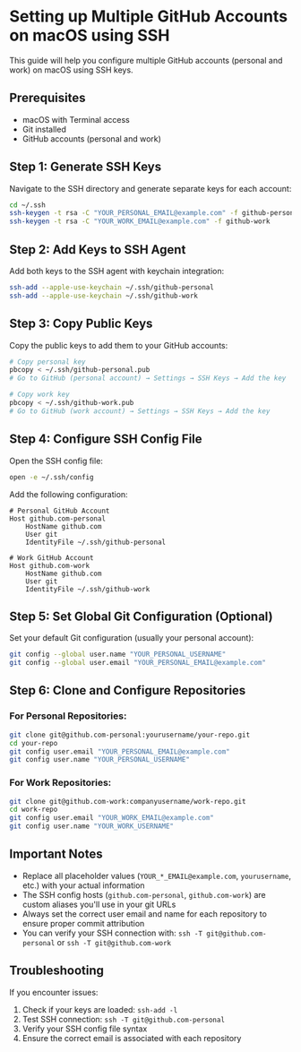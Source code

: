 # Setting up Multiple GitHub Accounts on macOS using SSH

This guide will help you configure multiple GitHub accounts (personal and work) on macOS using SSH keys.

## Prerequisites


- macOS with Terminal access
- Git installed
- GitHub accounts (personal and work)

## Step 1: Generate SSH Keys

Navigate to the SSH directory and generate separate keys for each account:

```bash
cd ~/.ssh
ssh-keygen -t rsa -C "YOUR_PERSONAL_EMAIL@example.com" -f github-personal
ssh-keygen -t rsa -C "YOUR_WORK_EMAIL@example.com" -f github-work
```

## Step 2: Add Keys to SSH Agent

Add both keys to the SSH agent with keychain integration:

```bash
ssh-add --apple-use-keychain ~/.ssh/github-personal
ssh-add --apple-use-keychain ~/.ssh/github-work
```

## Step 3: Copy Public Keys

Copy the public keys to add them to your GitHub accounts:

```bash
# Copy personal key
pbcopy < ~/.ssh/github-personal.pub
# Go to GitHub (personal account) → Settings → SSH Keys → Add the key

# Copy work key  
pbcopy < ~/.ssh/github-work.pub
# Go to GitHub (work account) → Settings → SSH Keys → Add the key
```

## Step 4: Configure SSH Config File

Open the SSH config file:

```bash
open -e ~/.ssh/config
```

Add the following configuration:

```
# Personal GitHub Account
Host github.com-personal
    HostName github.com
    User git
    IdentityFile ~/.ssh/github-personal

# Work GitHub Account
Host github.com-work
    HostName github.com
    User git
    IdentityFile ~/.ssh/github-work
```

## Step 5: Set Global Git Configuration (Optional)

Set your default Git configuration (usually your personal account):

```bash
git config --global user.name "YOUR_PERSONAL_USERNAME"
git config --global user.email "YOUR_PERSONAL_EMAIL@example.com"
```

## Step 6: Clone and Configure Repositories

### For Personal Repositories:
```bash
git clone git@github.com-personal:yourusername/your-repo.git
cd your-repo
git config user.email "YOUR_PERSONAL_EMAIL@example.com"
git config user.name "YOUR_PERSONAL_USERNAME"
```

### For Work Repositories:
```bash
git clone git@github.com-work:companyusername/work-repo.git
cd work-repo
git config user.email "YOUR_WORK_EMAIL@example.com"
git config user.name "YOUR_WORK_USERNAME"
```

## Important Notes

- Replace all placeholder values (`YOUR_*_EMAIL@example.com`, `yourusername`, etc.) with your actual information
- The SSH config hosts (`github.com-personal`, `github.com-work`) are custom aliases you'll use in your git URLs
- Always set the correct user email and name for each repository to ensure proper commit attribution
- You can verify your SSH connection with: `ssh -T git@github.com-personal` or `ssh -T git@github.com-work`

## Troubleshooting

If you encounter issues:
1. Check if your keys are loaded: `ssh-add -l`
2. Test SSH connection: `ssh -T git@github.com-personal`
3. Verify your SSH config file syntax
4. Ensure the correct email is associated with each repository
